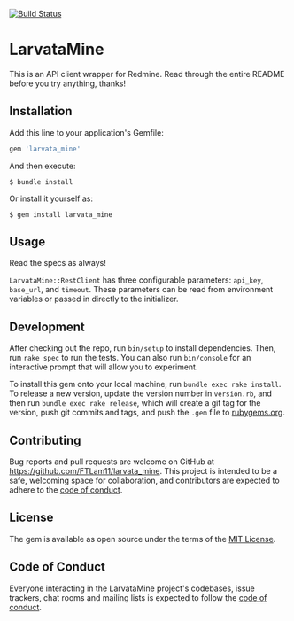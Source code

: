 [![Build
Status](https://api.travis-ci.com/FTLam11/larvata_mine.svg?branch=master)](https://travis-ci.org/FTLam11/larvata_mine)

# LarvataMine

This is an API client wrapper for Redmine. Read through the entire
README before you try anything, thanks!

## Installation

Add this line to your application's Gemfile:

```ruby
gem 'larvata_mine'
```

And then execute:

    $ bundle install

Or install it yourself as:

    $ gem install larvata_mine

## Usage

Read the specs as always!

`LarvataMine::RestClient` has three configurable parameters: `api_key`,
`base_url`, and `timeout`. These parameters can be read from environment
variables or passed in directly to the initializer.

## Development

After checking out the repo, run `bin/setup` to install dependencies. Then, run `rake spec` to run the tests. You can also run `bin/console` for an interactive prompt that will allow you to experiment.

To install this gem onto your local machine, run `bundle exec rake install`. To release a new version, update the version number in `version.rb`, and then run `bundle exec rake release`, which will create a git tag for the version, push git commits and tags, and push the `.gem` file to [rubygems.org](https://rubygems.org).

## Contributing

Bug reports and pull requests are welcome on GitHub at https://github.com/FTLam11/larvata_mine. This project is intended to be a safe, welcoming space for collaboration, and contributors are expected to adhere to the [code of conduct](https://github.com/FTLam11/larvata_mine/blob/master/CODE_OF_CONDUCT.md).

## License

The gem is available as open source under the terms of the [MIT License](https://opensource.org/licenses/MIT).

## Code of Conduct

Everyone interacting in the LarvataMine project's codebases, issue trackers, chat rooms and mailing lists is expected to follow the [code of conduct](https://github.com/FTLam11/larvata_mine/blob/master/CODE_OF_CONDUCT.md).
